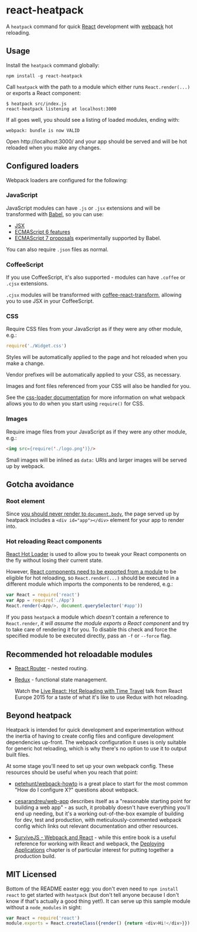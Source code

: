 # react-heatpack

A `heatpack` command for quick [React](https://facebook.github.io/react/) development with [webpack](https://webpack.github.io/) hot reloading.

## Usage

Install the `heatpack` command globally:

```
npm install -g react-heatpack
```

Call `heatpack` with the path to a module which either runs `React.render(...)` or exports a React component:

```
$ heatpack src/index.js
react-heatpack listening at localhost:3000
```

If all goes well, you should see a listing of loaded modules, ending with:

```
webpack: bundle is now VALID
```

Open http://localhost:3000/ and your app should be served and will be hot reloaded when you make any changes.

## Configured loaders

Webpack loaders are configured for the following:

### JavaScript

JavaScript modules can have `.js` or `.jsx` extensions and will be transformed with [Babel](http://babeljs.io), so you can use:

* [JSX](http://facebook.github.io/react/docs/jsx-in-depth.html)
* [ECMAScript 6 features](http://babeljs.io/docs/learn-es2015/#ecmascript-6-features)
* [ECMAScript 7 proposals](http://babeljs.io/docs/usage/experimental/) experimentally supported by Babel.

You can also require `.json` files as normal.

### CoffeeScript

If you use CoffeeScript, it's also supported - modules can have `.coffee` or `.cjsx` extensions.

`.cjsx` modules will be transformed with [coffee-react-transform](https://github.com/jsdf/coffee-react-transform), allowing you to use JSX in your CoffeeScript.

### CSS

Require CSS files from your JavaScript as if they were any other module, e.g.:

```javascript
require('./Widget.css')
```

Styles will be automatically applied to the page and hot reloaded when you make a change.

Vendor prefixes will be automatically applied to your CSS, as necessary.

Images and font files referenced from your CSS will also be handled for you.

See the [css-loader documentation](https://github.com/webpack/css-loader/) for more information on what webpack allows you to do when you start using `require()` for CSS.

### Images

Require image files from your JavaScript as if they were any other module, e.g.:

```html
<img src={require('./logo.png')}/>
```

Small images will be inlined as `data:` URIs and larger images will be served up by webpack.

## Gotcha avoidance

### Root element

Since [you should never render to `document.body`](https://medium.com/@dan_abramov/two-weird-tricks-that-fix-react-7cf9bbdef375#486f), the page served up by heatpack includes a `<div id="app"></div>` element for your app to render into.

### Hot reloading React components

[React Hot Loader](https://github.com/gaearon/react-hot-loader) is used to allow you to tweak your React components on the fly without losing their current state.

However, [React components need to be exported from a module](https://github.com/gaearon/react-hot-loader/blob/master/docs/Troubleshooting.md#the-following-modules-couldnt-be-hot-updated-they-would-need-a-full-reload) to be eligible for hot reloading, so `React.render(...)` should be executed in a different module which imports the components to be rendered, e.g.:

```javascript
var React = require('react')
var App = require('./App')
React.render(<App/>, document.querySelector('#app'))
```

If you pass `heatpack` a module which _doesn't_ contain a reference to `React.render`, _it will assume the module exports a React component_ and try to take care of rendering it for you. To disable this check and force the specified module to be executed directly, pass an `-f` or `--force` flag.

## Recommended hot reloadable modules

* [React Router](https://github.com/rackt/react-router) - nested routing.

* [Redux](https://github.com/gaearon/redux) - functional state management.

  Watch the [Live React: Hot Reloading with Time Travel](https://www.youtube.com/watch?v=xsSnOQynTHs) talk from React Europe 2015 for a taste of what it's like to use Redux with hot reloading.

## Beyond heatpack

Heatpack is intended for quick development and experimentation without the inertia of having to create config files and configure development dependencies up-front. The webpack configuration it uses is only suitable for generic hot reloading, which is why there's no option to use it to output built files.

At some stage you'll need to set up your own webpack config. These resources should be useful when you reach that point:

* [petehunt/webpack-howto](https://github.com/petehunt/webpack-howto) is a great place to start for the most common "How do I configure X?" questions about webpack.

* [cesarandreu/web-app](https://github.com/cesarandreu/web-app) describes itself as a "reasonable starting point for building a web app" - as such, it probably doesn't have everything you'll end up needing, but it's a working out-of-the-box example of building for dev, test and production, with meticulously-commented webpack config which links out relevant documentation and other resources.

* [SurviveJS - Webpack and React](http://survivejs.com/) - while this entire book is a useful reference for working with React and webpack, the [Deploying Applications](http://survivejs.com/webpack_react/deploying_applications/) chapter is of particular interest for putting together a production build.

## MIT Licensed

Bottom of the README easter egg: you don't even need to `npm install react` to get started with `heatpack` (but don't tell anyone because I don't know if that's actually a good thing yet!). It can serve up this sample module without a `node_modules` in sight:

```js
var React = require('react')
module.exports = React.createClass({render() {return <div>Hi!</div>}})
```
